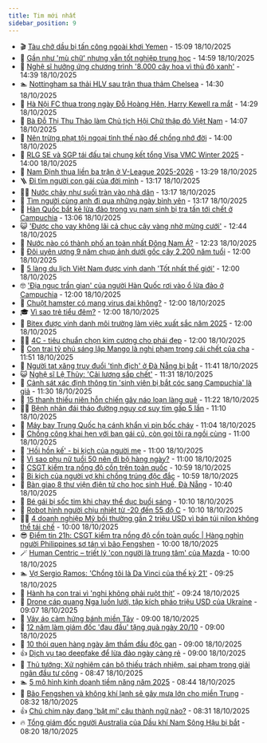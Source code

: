 ```yaml
---
title: Tim mới nhất
sidebar_position: 9
---
```


<!-- vnexpress-tin-moi-nhat:START -->
- 🎬 [Tàu chở dầu bị tấn công ngoài khơi Yemen](https://vnexpress.net/tau-cho-dau-bi-tan-cong-ngoai-khoi-yemen-4953040.html) - 15:09 18/10/2025
- 🐎 [Gần như &#39;mù chữ&#39; nhưng vẫn tốt nghiệp trung học](https://vnexpress.net/gan-nhu-mu-chu-nhung-van-tot-nghiep-trung-hoc-4952743.html) - 14:59 18/10/2025
- 🦍 [Nghệ sĩ hưởng ứng chương trình &#39;8.000 cây hoa vì thủ đô xanh&#39;](https://vnexpress.net/nghe-si-huong-ung-chuong-trinh-8-000-cay-hoa-vi-thu-do-xanh-4953007.html) - 14:39 18/10/2025
- 🏊 [Nottingham sa thải HLV sau trận thua thảm Chelsea](https://vnexpress.net/nottingham-sa-thai-hlv-sau-tran-thua-tham-chelsea-4953037.html) - 14:30 18/10/2025
- 🎊 [Hà Nội FC thua trong ngày Đỗ Hoàng Hên, Harry Kewell ra mắt](https://vnexpress.net/ha-noi-fc-thua-trong-ngay-do-hoang-hen-harry-kewell-ra-mat-4953017.html) - 14:29 18/10/2025
- 🎃 [Bà Đỗ Thị Thu Thảo làm Chủ tịch Hội Chữ thập đỏ Việt Nam](https://vnexpress.net/ba-do-thi-thu-thao-lam-chu-tich-hoi-chu-thap-do-viet-nam-4953032.html) - 14:07 18/10/2025
- 🧰 [Nên trừng phạt tội ngoại tình thế nào để chồng nhớ đời](https://vnexpress.net/nen-trung-phat-toi-ngoai-tinh-the-nao-de-chong-nho-doi-4952847.html) - 14:00 18/10/2025
- 🔭 [RLG SE và SGP tái đấu tại chung kết tổng Visa VMC Winter 2025](https://vnexpress.net/rlg-se-va-sgp-tai-dau-tai-chung-ket-tong-visa-vmc-winter-2025-4953021.html) - 14:00 18/10/2025
- 🫶 [Nam Định thua liền ba trận ở V-League 2025-2026](https://vnexpress.net/nam-dinh-thua-lien-ba-tran-o-v-league-2025-2026-4953030.html) - 13:29 18/10/2025
- 🪜 [Đi tìm người con gái của đời mình](https://vnexpress.net/di-tim-nguoi-con-gai-cua-doi-minh-4952027.html) - 13:17 18/10/2025
- 👨‍🏫 [Nước chảy như suối tràn vào nhà dân](https://vnexpress.net/nuoc-chay-nhu-suoi-tran-vao-nha-dan-4953019.html) - 13:17 18/10/2025
- 🎊 [Tìm người cùng anh đi qua những ngày bình yên](https://vnexpress.net/tim-nguoi-cung-anh-di-qua-nhung-ngay-binh-yen-4952021.html) - 13:17 18/10/2025
- 🎊 [Hàn Quốc bắt kẻ lừa đảo trong vụ nam sinh bị tra tấn tới chết ở Campuchia](https://vnexpress.net/han-quoc-bat-ke-lua-dao-trong-vu-nam-sinh-bi-tra-tan-toi-chet-o-campuchia-4953016.html) - 13:06 18/10/2025
- 😺 [&#39;Được cho vay không lãi cả chục cây vàng nhờ mừng cưới&#39;](https://vnexpress.net/duoc-cho-vay-khong-lai-ca-chuc-cay-vang-nho-mung-cuoi-4952959.html) - 12:44 18/10/2025
- 🐘 [Nước nào có thành phố an toàn nhất Đông Nam Á?](https://vnexpress.net/nuoc-nao-co-thanh-pho-an-toan-nhat-dong-nam-a-4952999.html) - 12:23 18/10/2025
- 🌁 [Đôi uyên ương 9 năm chụp ảnh dưới gốc cây 2.200 năm tuổi](https://vnexpress.net/doi-uyen-uong-9-nam-chup-anh-duoi-goc-cay-2-200-nam-tuoi-4952986.html) - 12:00 18/10/2025
- 🐲 [5 làng du lịch Việt Nam được vinh danh &#39;Tốt nhất thế giới&#39;](https://vnexpress.net/5-lang-du-lich-viet-nam-duoc-vinh-danh-tot-nhat-the-gioi-4952851.html) - 12:00 18/10/2025
- 🤓 [&#39;Địa ngục trần gian&#39; của người Hàn Quốc rơi vào ổ lừa đảo ở Campuchia](https://vnexpress.net/dia-nguc-tran-gian-cua-nguoi-han-quoc-roi-vao-o-lua-dao-o-campuchia-4952840.html) - 12:00 18/10/2025
- 💪 [Chuột hamster có mang virus dại không?](https://vnexpress.net/chuot-hamster-co-mang-virus-dai-khong-4952958.html) - 12:00 18/10/2025
- 🎓 [Vì sao trẻ tiểu đêm?](https://vnexpress.net/vi-sao-tre-tieu-dem-4952836.html) - 12:00 18/10/2025
- 🫣 [Bitex được vinh danh môi trường làm việc xuất sắc năm 2025](https://vnexpress.net/bitex-duoc-vinh-danh-moi-truong-lam-viec-xuat-sac-nam-2025-4952429.html) - 12:00 18/10/2025
- 🧑‍💻 [4C - tiêu chuẩn chọn kim cương cho phái đẹp](https://vnexpress.net/4c-tieu-chuan-chon-kim-cuong-cho-phai-dep-4952254.html) - 12:00 18/10/2025
- 🐲 [Con trai tỷ phú sáng lập Mango là nghi phạm trong cái chết của cha](https://vnexpress.net/con-trai-ty-phu-sang-lap-mango-la-nghi-pham-trong-cai-chet-cua-cha-4953011.html) - 11:51 18/10/2025
- 🌝 [Người tạt xăng truy đuổi &#39;tình địch&#39; ở Đà Nẵng bị bắt](https://vnexpress.net/nguoi-tat-xang-truy-duoi-tinh-dich-o-da-nang-bi-bat-4953013.html) - 11:41 18/10/2025
- 😺 [Nghệ sĩ Lệ Thủy: &#39;Cải lương sắp chết&#39;](https://vnexpress.net/nghe-si-le-thuy-cai-luong-sap-chet-4953010.html) - 11:31 18/10/2025
- 🐎 [Cảnh sát xác định thông tin &#39;sinh viên bị bắt cóc sang Campuchia&#39; là giả](https://vnexpress.net/canh-sat-xac-dinh-thong-tin-sinh-vien-bi-bat-coc-sang-campuchia-la-gia-4952993.html) - 11:30 18/10/2025
- 🎡 [15 thanh thiếu niên hỗn chiến gây náo loạn làng quê](https://vnexpress.net/15-thanh-thieu-nien-hon-chien-gay-nao-loan-lang-que-4953000.html) - 11:22 18/10/2025
- 👨‍🏫 [Bệnh nhân đái tháo đường nguy cơ suy tim gấp 5 lần](https://vnexpress.net/benh-nhan-dai-thao-duong-nguy-co-suy-tim-gap-5-lan-4952949.html) - 11:10 18/10/2025
- 🦆 [Máy bay Trung Quốc hạ cánh khẩn vì pin bốc cháy](https://vnexpress.net/may-bay-trung-quoc-ha-canh-khan-vi-pin-boc-chay-4952991.html) - 11:04 18/10/2025
- 🚦 [Chồng công khai hẹn với bạn gái cũ, còn gọi tôi ra ngồi cùng](https://vnexpress.net/chong-cong-khai-hen-voi-ban-gai-cu-con-goi-toi-ra-ngoi-cung-4952849.html) - 11:00 18/10/2025
- 💫 [&#39;Hồi hồn kế&#39; - bi kịch của người mẹ](https://vnexpress.net/giai-tri/phim/thu-vien-phim/the-resurrected-848) - 11:00 18/10/2025
- 🎉 [Vì sao phụ nữ tuổi 50 nên đi bộ hàng ngày?](https://vnexpress.net/vi-sao-phu-nu-tuoi-50-nen-di-bo-hang-ngay-4952944.html) - 11:00 18/10/2025
- 🌋 [CSGT kiểm tra nồng độ cồn trên toàn quốc](https://vnexpress.net/csgt-kiem-tra-nong-do-con-tren-toan-quoc-4952996.html) - 10:59 18/10/2025
- 🤖 [Bi kịch của người vợ khi chồng trúng độc đắc](https://vnexpress.net/bi-kich-cua-nguoi-vo-khi-chong-trung-doc-dac-4952891.html) - 10:59 18/10/2025
- 🦏 [Bàn giao 8 thư viện điện tử cho học sinh Huế, Đà Nẵng](https://vnexpress.net/ban-giao-8-thu-vien-dien-tu-cho-hoc-sinh-hue-da-nang-4952913.html) - 10:40 18/10/2025
- 🦩 [Bé gái bị sốc tim khi chạy thể dục buổi sáng](https://vnexpress.net/be-gai-bi-soc-tim-khi-chay-the-duc-buoi-sang-4952984.html) - 10:10 18/10/2025
- 👺 [Robot hình người chịu nhiệt từ -20 đến 55 độ C](https://vnexpress.net/robot-hinh-nguoi-chiu-nhiet-tu-20-den-55-do-c-4952963.html) - 10:10 18/10/2025
- 🧑‍🏫 [4 doanh nghiệp Mỹ bồi thường gần 2 triệu USD vì bán túi nilon không thể tái chế](https://vnexpress.net/4-doanh-nghiep-my-boi-thuong-gan-2-trieu-usd-vi-ban-tui-nilon-khong-the-tai-che-4952897.html) - 10:00 18/10/2025
- 😎 [Điểm tin 21h: CSGT kiểm tra nồng độ cồn toàn quốc | Hàng nghìn người Philippines sơ tán vì bão Fengshen](https://vnexpress.net/diem-tin-21h-csgt-kiem-tra-nong-do-con-toan-quoc-hang-nghin-nguoi-philippines-so-tan-vi-bao-fengshen-4952992.html) - 10:00 18/10/2025
- 🪄 [Human Centric – triết lý &#39;con người là trung tâm&#39; của Mazda](https://vnexpress.net/human-centric-triet-ly-con-nguoi-la-trung-tam-cua-mazda-4952989.html) - 10:00 18/10/2025
- 🏊 [Vợ Sergio Ramos: &#39;Chồng tôi là Da Vinci của thế kỷ 21&#39;](https://vnexpress.net/vo-sergio-ramos-chong-toi-la-da-vinci-cua-the-ky-21-4952900.html) - 09:25 18/10/2025
- 💃 [Hành hạ con trai vì &#39;nghi không phải ruột thịt&#39;](https://vnexpress.net/hanh-ha-con-trai-vi-nghi-khong-phai-ruot-thit-4952975.html) - 09:24 18/10/2025
- 🦆 [Drone cáp quang Nga luồn lưới, tập kích pháo triệu USD của Ukraine](https://vnexpress.net/drone-cap-quang-nga-luon-luoi-tap-kich-phao-trieu-usd-cua-ukraine-4952914.html) - 09:07 18/10/2025
- 🎊 [Váy áo cảm hứng bánh miền Tây](https://vnexpress.net/vay-ao-cam-hung-banh-mien-tay-4952243.html) - 09:00 18/10/2025
- 👺 [12 năm làm giám đốc &#39;đau đầu&#39; tặng quà ngày 20/10](https://vnexpress.net/12-nam-lam-giam-doc-dau-dau-tang-qua-ngay-20-10-4952954.html) - 09:00 18/10/2025
- 🎡 [10 thói quen hàng ngày âm thầm đầu độc gan](https://vnexpress.net/10-thoi-quen-hang-ngay-am-tham-dau-doc-gan-4952856.html) - 09:00 18/10/2025
- 👍 [Dịch vụ tạo deepfake để lừa đảo ngày càng rẻ](https://vnexpress.net/dich-vu-tao-deepfake-de-lua-dao-ngay-cang-re-4948819.html) - 09:00 18/10/2025
- 🐎 [Thủ tướng: Xử nghiêm cán bộ thiếu trách nhiệm, sai phạm trong giải ngân đầu tư công](https://vnexpress.net/thu-tuong-xu-nghiem-can-bo-thieu-trach-nhiem-sai-pham-trong-giai-ngan-dau-tu-cong-4952952.html) - 08:47 18/10/2025
- 🏊 [5 mô hình kinh doanh tiềm năng năm 2025](https://vnexpress.net/5-mo-hinh-kinh-doanh-tiem-nang-nam-2025-4952968.html) - 08:44 18/10/2025
- 🦩 [Bão Fengshen và không khí lạnh sẽ gây mưa lớn cho miền Trung](https://vnexpress.net/bao-fengshen-va-khong-khi-lanh-se-gay-mua-lon-cho-mien-trung-4952946.html) - 08:32 18/10/2025
- 👍 [Chú chim này đang &#39;bật mí&#39; câu thành ngữ nào?](https://vnexpress.net/chu-chim-nay-dang-bat-mi-cau-thanh-ngu-nao-4952092.html) - 08:31 18/10/2025
- 🔥 [Tổng giám đốc người Australia của Dầu khí Nam Sông Hậu bị bắt](https://vnexpress.net/tong-giam-doc-nguoi-australia-cua-dau-khi-nam-song-hau-bi-bat-4952966.html) - 08:20 18/10/2025<!-- vnexpress-tin-moi-nhat:END -->
